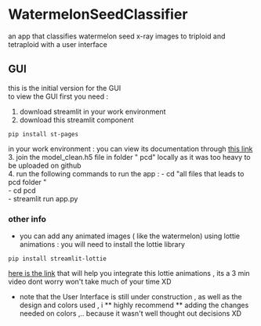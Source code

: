 # WatermelonSeedClassifier
an app that classifies watermelon seed x-ray images to triploid and tetraploid with a user interface <br />
## GUI <br />
this is the initial version for the GUI <br />
to view the GUI first you need : <br />
1. download streamlit in your work environment <br />
2. download this streamlit component <br />
```
pip install st-pages 
``` 
in your work environment : you can view its documentation through [this link](https://github.com/blackary/st_pages ) <br />
3. join the model_clean.h5 file in folder " pcd" locally as it was too heavy to be uploaded on github <br />
4. run the following commands to run the app : - cd "all files that leads to pcd folder " <br />
                                               - cd pcd<br />
                                               - streamlit run app.py<br />
### other info <br />
* you can add any  animated images ( like the watermelon) using lottie animations : you will need to install the lottie library<br />

```
pip install streamlit-lottie
```
[here is the link](https://www.youtube.com/watch?v=TXSOitGoINE) that will help you integrate this lottie animations , its a 3 min video dont worry won't take much of your time XD 
* note that the User Interface is still under construction , as well as the design and colors used , i ** highly recommend ** adding the changes needed on colors ,.. because it wasn't  well thought out decisions XD 



